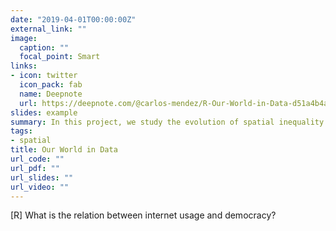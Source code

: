 ```yaml
---
date: "2019-04-01T00:00:00Z"
external_link: ""
image:
  caption: ""
  focal_point: Smart
links:
- icon: twitter
  icon_pack: fab
  name: Deepnote
  url: https://deepnote.com/@carlos-mendez/R-Our-World-in-Data-d51a4b4a-53c6-423a-ae3f-3049f57d67c2
slides: example
summary: In this project, we study the evolution of spatial inequality across subnational regions.
tags:
- spatial
title: Our World in Data
url_code: ""
url_pdf: ""
url_slides: ""
url_video: ""
---
```


[R] What is the relation between internet usage and democracy?
